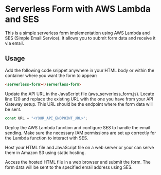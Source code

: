 # Serverless Form with AWS Lambda and SES

This is a simple serverless form implementation using AWS Lambda and SES (Simple Email Service). It allows you to submit form data and receive it via email.

## Usage

Add the following code snippet anywhere in your HTML body or within the container where you want the form to appear:

```html
<serverless-form></serverless-form>
```

Update the API URL in the JavaScript file (aws_serverless_form.js). Locate line 120 and replace the existing URL with the one you have from your API Gateway setup. This URL should be the endpoint where the form data will be sent.
```javascript
const URL = "<YOUR_API_ENDPOINT_URL>";
```

Deploy the AWS Lambda function and configure SES to handle the email sending. Make sure the necessary IAM permissions are set up correctly for the Lambda function to interact with SES.

Host your HTML file and JavaScript file on a web server or your can serve them in Amazon S3 using static hosting.

Access the hosted HTML file in a web browser and submit the form. The form data will be sent to the specified email address using SES.
